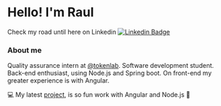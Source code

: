 # Hello! I'm Raul
Check my road until here on Linkedin
[![Linkedin Badge](https://img.shields.io/badge/-LinkedIn-blue?style=flat-square&logo=Linkedin&logoColor=white&link=https://www.linkedin.com/in/raul-paes/)](https://www.linkedin.com/in/raul-paes/)

### About me
Quality assurance intern at [@tokenlab](https://www.tokenlab.com.br/pt/). 
Software development student. Back-end enthusiast, using Node.js and Spring boot. On front-end my greater experience is with Angular.

💻 My latest [project](https://calendar-frontend-7fvgjsxjz-rpjansma.vercel.app/#/), is so fun work with Angular and Node.js 🥰
